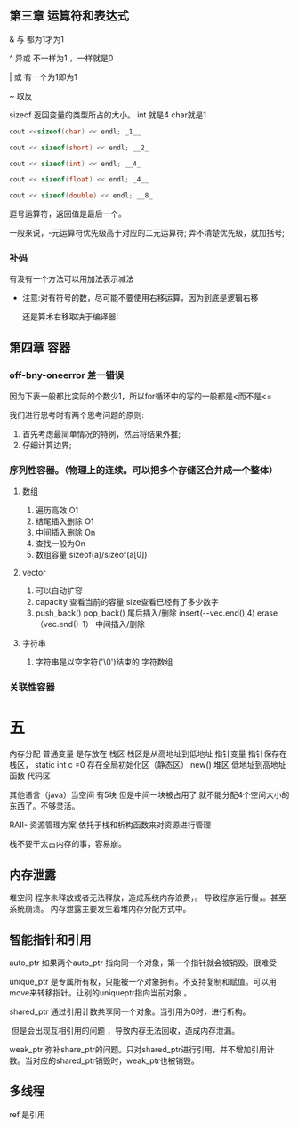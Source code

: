 ## 第三章 运算符和表达式

& 与  都为1才为1

^ 异或  不一样为1 ，一样就是0

| 或 有一个为1即为1

~ 取反 

sizeof 返回变量的类型所占的大小。 int 就是4 char就是1


``` c++
cout <<sizeof(char) << endl; _1__ 

cout << sizeof(short) << endl; __2_ 

cout << sizeof(int) << endl; __4_ 

cout << sizeof(float) << endl; _4__ 

cout << sizeof(double) << endl; __8_ 
```


逗号运算符，返回值是最后一个。

一般来说，-元运算符优先级高于对应的二元运算符;
弄不清楚优先级，就加括号;



### 补码

有没有一个方法可以用加法表示减法

- 注意:对有符号的数，尽可能不要使用右移运算，因为到底是逻辑右移

  还是算术右移取决于编译器!



## 第四章 容器

### off-bny-oneerror 差一错误

因为下表一般都比实际的个数少1，所以for循环中的写的一般都是<而不是<=

我们进行思考时有两个思考问题的原则:

1. 首先考虑最简单情况的特例，然后将结果外推;
2. 仔细计算边界;

### 序列性容器。（物理上的连续。可以把多个存储区合并成一个整体）

1. 数组
   1.  遍历高效 O1
   2. 结尾插入删除 O1
   3. 中间插入删除 On
   4. 查找一般为On
   5. 数组容量 sizeof(a)/sizeof(a[0])
2. vector
   1. 可以自动扩容
   2. capacity 查看当前的容量   size查看已经有了多少数字
   3. push_back() pop_back() 尾后插入/删除 insert(--vec.end(),4) erase（vec.end()-1） 中间插入/删除

3. 字符串
   1. 字符串是以空字符('\0')结束的 字符数组

### 关联性容器




# 五
内存分配
普通变量 是存放在  栈区    栈区是从高地址到低地址
指针变量  指针保存在栈区，
static int c =0 存在全局初始化区（静态区）
new() 堆区  低地址到高地址
函数             代码区





其他语言（java）当空间 有5块 但是中间一块被占用了  就不能分配4个空间大小的东西了。不够灵活。

RAII- 资源管理方案
依托于栈和析构函数来对资源进行管理


栈不要干太占内存的事，容易崩。

## 内存泄露
堆空间  程序未释放或者无法释放，造成系统内存浪费，。  导致程序运行慢，。甚至系统崩溃。
内存泄露主要发生着堆内存分配方式中。

## 智能指针和引用

auto_ptr  如果两个auto_ptr 指向同一个对象，第一个指针就会被销毁。很难受

unique_ptr 是专属所有权，只能被一个对象拥有。不支持复制和赋值。可以用move来转移指针。让别的uniqueptr指向当前对象 。

shared_ptr 通过引用计数共享同一个对象。当引用为0时，进行析构。

​	但是会出现互相引用的问题 ，导致内存无法回收，造成内存泄漏。

weak_ptr 弥补share_ptr的问题。只对shared_ptr进行引用，并不增加引用计数。当对应的shared_ptr销毁时，weak_ptr也被销毁。



## 多线程

ref 是引用

